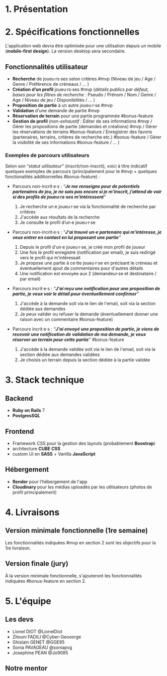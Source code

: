 # 1. Présentation


# 2. Spécifications fonctionnelles

L'application web devra être optimisée pour une utilisation depuis un mobile (**mobile-first design**). La version desktop sera secondaire.

## Fonctionnalités utilisateur

- **Recherche** de joueu·rs·ses selon critères #mvp
  (Niveau de jeu / Age / Genre / Préférence de créneaux / … )
- **Création d’un profil** joueu·rs·ses #mvp
  (*détails publics par défaut, bases pour les filtres de recherche* : Pseudo / Prénom / Nom / Genre / Age / Niveau de jeu / Disponibilités / … )
- **Proposition de partie** à un autre joueu·r·se #mvp
- **Validation** d'une demande de partie #mvp
- **Réservation de terrain** pour une partie programmée #bonus-feature
- **Gestion de profil**
  (*non-exhaustif* : Éditer de ses informations #mvp / Gérer les propositions de partie (demandes et créations) #mvp / Gérer les réservations de terrains #bonus-feature / Enregistrer des favoris (partenaires, terrains, critères de recherche etc.) #bonus-feature / Gérer la visibilité de ses informations #bonus-feature / … )

### Exemples de parcours utilisateurs

Selon son “*statut utilisateur*” (inscrit/non-inscrit), voici à titre indicatif quelques exemples de parcours (principalement pour le #mvp + quelques fonctionalités additionnelles #bonus-feature) :

- Parcours non-incrit·e·s : _“**Je me renseigne pour de potentiels partenaires de jeu, je ne sais pas encore si je m’inscrit, j’attend de voir si des profils de joueu·rs·ses m’intéressent**”_
	1. Je recherche un·e joueu·r·se via la fonctionnalité de recherche par critères
	2. J'accède aux résultats de la recherche
	3. Je consulte le profil d’un·e joueu·r·se

- Parcours non-incrit·e·s : _“**J'ai trouvé un·e partenaire qui m'intéresse, je veux entrer en contact en lui proposant une partie**”_
	1. Depuis le profil d'un·e joueu·r·se, je créé mon profil de joueur
	2. Une fois le profil enregistré (notification par email), je suis redirigé vers le profil qui m'intéressait
	3. Je propose une partie à ce·tte joueu·r·se en précisant le créneau et éventuellement ajout de commentaires pour d'autres détails
	4. Une notification est envoyée aux 2 (demandeur·se et destinataire / par email)

- Parcours incrit·e·s : _“**J'ai reçu une notification pour une proposition de partie, je veux voir le détail pour éventuellement confirmer**”_
	1. J'accède à la demande soit via le lien de l'email, soit via la section dédiée aux demandes
	2. Je peux valider ou refuser la demande (éventuellement donner une raison avec un commentaire #bonus-feature)

- Parcours incrit·e·s : _“**J'ai envoyé une proposition de partie, je viens de recevoir une notification de validation de ma demande, je veux réserver un terrain pour cette partie**”_ #bonus-feature
	1. J'accède à la demande validée soit via le lien de l'email, soit via la section dédiée aux demandes validées
	2. Je choisis un terrain depuis la section dédiée à la partie validée

# 3. Stack technique

## Backend

-   **Ruby on Rails** 7
-   **PostgresSQL**

## Frontend

-   Framework CSS pour la gestion des layouts (probablement **Boostrap**)
-   architecture **CUBE CSS**
-   custom UI en **SASS** + Vanilla **JavaScript**

## Hébergement

- **Render** pour l'hébergement de l'app
- **Cloudinary** pour les médias uploadés par les utilisateurs (photos de profil principalement)


# 4. Livraisons

## Version minimale fonctionnelle (1re semaine)

Les fonctionnalités indiquées #mvp en section 2 sont les objectifs pour la 1re livraison.

## Version finale (jury)

À la version minimale fonctionnelle, s'ajouteront les fonctionnalités indiquées #bonus-feature en section 2.

# 5. L'équipe

## Les devs

- Lionel DIOT @LionelDiot
- Zitouni FADILI @Cyber-Geooorge
- Ghislain GENET @GGE95
- Sonia PAVAGEAU @soniapvg
- Josephine PEAN @Jo9085

## Notre mentor


